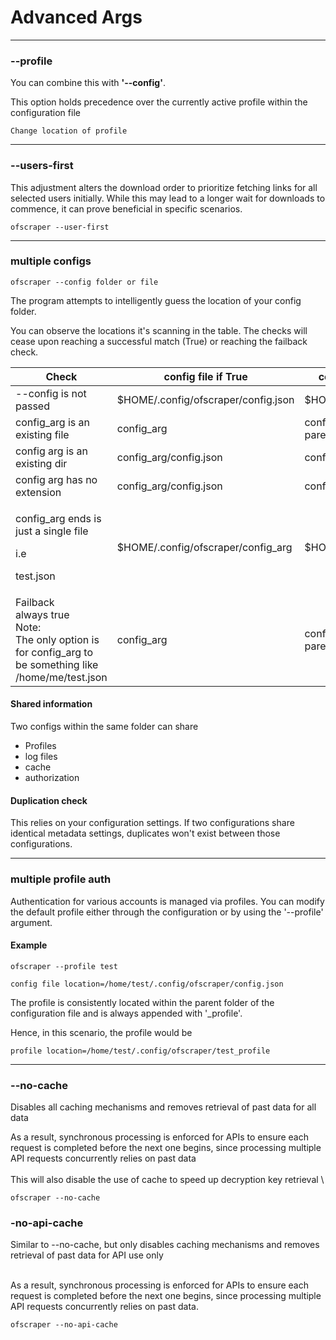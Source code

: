 # Advanced Args

***

### --profile

You can combine this with **'--config'**.&#x20;

This option holds precedence over the currently active profile within the configuration file

```
Change location of profile 
```



***

### --users-first

This adjustment alters the download order to prioritize fetching links for all selected users initially. While this may lead to a longer wait for downloads to commence, it can prove beneficial in specific scenarios.

```
ofscraper --user-first
```



***

### multiple configs

```
ofscraper --config folder or file
```

The program attempts to intelligently guess the location of your config folder.&#x20;

You can observe the locations it's scanning in the table. The checks will cease upon reaching a successful match (True) or reaching the failback check.



<table><thead><tr><th>Check </th><th width="264">config file if True</th><th>config folder if True</th></tr></thead><tbody><tr><td>--config  is not passed</td><td>$HOME/.config/ofscraper/config.json</td><td>$HOME/.config/ofscraper/</td></tr><tr><td>config_arg is an existing file</td><td>config_arg</td><td>config_arg<br>parentdir</td></tr><tr><td>config arg is an existing dir</td><td>config_arg/config.json</td><td>config_arg</td></tr><tr><td>config arg has no extension</td><td>config_arg/config.json</td><td>config_arg</td></tr><tr><td><p>config_arg ends is just  a single file</p><p>i.e</p><p>test.json</p></td><td>$HOME/.config/ofscraper/config_arg</td><td>$HOME/.config/ofscraper</td></tr><tr><td>Failback<br>always true<br>Note:<br>The only option is for config_arg to be something like <br>/home/me/test.json</td><td>config_arg</td><td>config_arg<br>parentdir</td></tr></tbody></table>

#### Shared information

Two configs within the same folder can share

* Profiles
* log files
* cache
* authorization

#### Duplication check

This relies on your configuration settings. If two configurations share identical metadata settings, duplicates won't exist between those configurations.



***

### multiple profile auth

Authentication for various accounts is managed via profiles. You can modify the default profile either through the configuration or by using the '--profile' argument.

#### Example

```
ofscraper --profile test
```

```
config file location=/home/test/.config/ofscraper/config.json
```

The profile is consistently located within the parent folder of the configuration file and is always appended with '\_profile'.&#x20;

Hence, in this scenario, the profile would be

```
profile location=/home/test/.config/ofscraper/test_profile
```



***

### --no-cache

Disables all caching mechanisms and removes retrieval of past data for all data

As a result, synchronous processing is enforced for APIs to ensure each request is completed before the next one begins, since processing multiple API requests concurrently relies on past data\
\
This will also disable the use of cache to speed up decryption key retrieval \


```
ofscraper --no-cache
```

### -no-api-cache

Similar to --no-cache, but only disables  caching mechanisms and removes retrieval of past data for API use only

\
As a result, synchronous processing is enforced for APIs to ensure each request is completed before the next one begins, since processing multiple API requests concurrently relies on past data.

```
ofscraper --no-api-cache
```
